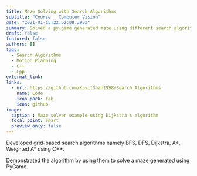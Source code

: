 ```yaml
---
title: Maze Solving with Search Algorithms
subtitle: "Course : Computer Vision"
date: "2021-01-15T22:52:08.395Z"
summary: Solved a py-game generated maze using different search algorithm such as A*, Weighted A*, BFS, DFS, Dijkstra
draft: false
featured: false
authors: []
tags:
  - Search Algorithms
  - Motion Planning
  - C++
  - Cpp
external_link: 
links:
  - url: https://github.com/KavitShah1998/Search_Algorithms
    name: Code
    icon_pack: fab
    icon: github
image:
  caption : Maze solver example using Dijkstra's algorithm 
  focal_point: Smart
  preview_only: false
---
```


Developed grid-based search algorithms namely BFS, DFS, Dijkstra, A*, Weighted A* using C++.

Demonstrated the algorithm by using them to solve a maze generated using PyGame.


